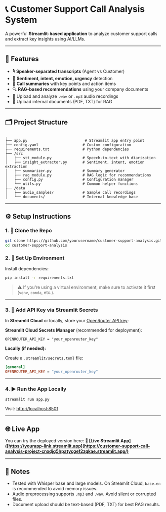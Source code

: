# 📞 Customer Support Call Analysis System

A powerful **Streamlit-based application** to analyze customer support calls and extract key insights using AI/LLMs.

---

## 🚀 Features

* 🎙️ **Speaker-separated transcripts** (Agent vs Customer)
* 🧠 **Sentiment, intent, emotion, urgency** detection
* 📝 **Call summaries** with key points and action items
* 🔍 **RAG-based recommendations** using your company documents
* 📁 Upload and analyze `.wav` or `.mp3` audio recordings
* 📄 Upload internal documents (PDF, TXT) for RAG

---

## 🗂️ Project Structure

```
.
├── app.py                          # Streamlit app entry point
├── config.yaml                    # Custom configuration
├── requirements.txt               # Python dependencies
├── /src
│   ├── stt_module.py              # Speech-to-text with diarization
│   ├── insight_extractor.py       # Sentiment, intent, emotion extraction
│   ├── summarizer.py              # Summary generator
│   ├── rag_module.py              # RAG logic for recommendations
│   ├── config.py                  # Configuration manager
│   └── utils.py                   # Common helper functions
├── /data
│   ├── audio_samples/             # Sample call recordings
│   └── documents/                 # Internal knowledge base
```

---

## ⚙️ Setup Instructions

### 1. 🔽 Clone the Repo

```bash
git clone https://github.com/yourusername/customer-support-analysis.git
cd customer-support-analysis
```

### 2. 🧪 Set Up Environment

Install dependencies:

```bash
pip install -r requirements.txt
```

> ⚠️ If you're using a virtual environment, make sure to activate it first (`venv`, `conda`, etc.).

---

### 3. 🔐 Add API Key via Streamlit Secrets

In **Streamlit Cloud** or locally, store your [OpenRouter API key](https://openrouter.ai):

**Streamlit Cloud Secrets Manager** (recommended for deployment):

```
OPENROUTER_API_KEY = "your_openrouter_key"
```

**Locally (if needed):**

Create a `.streamlit/secrets.toml` file:

```toml
[general]
OPENROUTER_API_KEY = "your_openrouter_key"
```

---

### 4. ▶️ Run the App Locally

```bash
streamlit run app.py
```

Visit: [http://localhost:8501](http://localhost:8501)

---

## 🌐 Live App

You can try the deployed version here:
**🔗 [Live Streamlit App]([https://yourapp-link.streamlit.app](https://customer-support-call-analysis-project-cnxdjg5hpatycgef2zqkae.streamlit.app/)**

---

## 📌 Notes

* Tested with Whisper base and large models. On Streamlit Cloud, `base.en` is recommended to avoid memory issues.
* Audio preprocessing supports `.mp3` and `.wav`. Avoid silent or corrupted files.
* Document upload should be text-based (PDF, TXT) for best RAG results.
